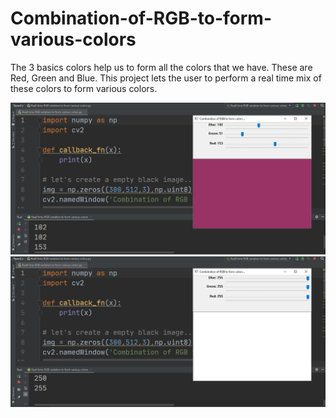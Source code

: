 # Combination-of-RGB-to-form-various-colors

The 3 basics colors help us to form all the colors that we have. These are Red, Green and Blue.
This project lets the user to perform a real time mix of these colors to form various colors.

![](RGB%20proportional%20mix%20to%20form%20all%20colors.JPG)
![](R%2BG%2BB%20in%20full%20intensity%20gives%20white.JPG)
